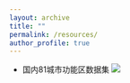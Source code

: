 ```yaml
---
layout: archive
title: ""
permalink: /resources/
author_profile: true
---
```


* 国内81城市功能区数据集  [![](https://img.shields.io/badge/Data-silver)](http://geoscape.pku.edu.cn/)



